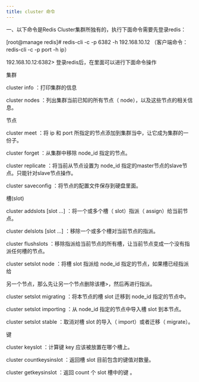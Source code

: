 ```yaml
---
title: cluster 命令
---
```


一、以下命令是Redis Cluster集群所独有的，执行下面命令需要先登录redis：

\[root@manage redis]# redis-cli -c -p 6382 -h 192.168.10.12     （客户端命令：redis-cli -c -p port -h ip）

192.168.10.12:6382>  登录redis后，在里面可以进行下面命令操作

集群

cluster info ：打印集群的信息

cluster nodes ：列出集群当前已知的所有节点（ node），以及这些节点的相关信息。

节点

cluster meet   ：将 ip 和 port 所指定的节点添加到集群当中，让它成为集群的一份子。

cluster forget  ：从集群中移除 node\_id 指定的节点。

cluster replicate  ：将当前从节点设置为 node\_id 指定的master节点的slave节点。只能针对slave节点操作。

cluster saveconfig ：将节点的配置文件保存到硬盘里面。

槽(slot)

cluster addslots  \[slot ...] ：将一个或多个槽（ slot）指派（ assign）给当前节点。

cluster delslots  \[slot ...] ：移除一个或多个槽对当前节点的指派。

cluster flushslots ：移除指派给当前节点的所有槽，让当前节点变成一个没有指派任何槽的节点。

cluster setslot  node  ：将槽 slot 指派给 node\_id 指定的节点，如果槽已经指派给

另一个节点，那么先让另一个节点删除该槽>，然后再进行指派。

cluster setslot  migrating  ：将本节点的槽 slot 迁移到 node\_id 指定的节点中。

cluster setslot  importing  ：从 node\_id 指定的节点中导入槽 slot 到本节点。

cluster setslot  stable ：取消对槽 slot 的导入（ import）或者迁移（ migrate）。

键

cluster keyslot  ：计算键 key 应该被放置在哪个槽上。

cluster countkeysinslot  ：返回槽 slot 目前包含的键值对数量。

cluster getkeysinslot   ：返回 count 个 slot 槽中的键 。
